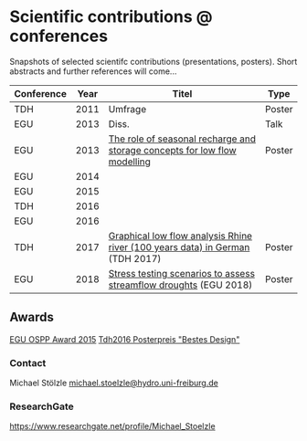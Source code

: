 # Scientific contributions @ conferences
Snapshots of selected scientifc contributions (presentations, posters). Short abstracts and further references will come...


|  Conference |  Year | Titel  |  Type |
|---|---|---|---|
|  TDH | 2011  |  Umfrage |  Poster |
|  EGU |  2013 |  Diss. |  Talk |
|  EGU | 2013  | [The role of seasonal recharge and storage concepts for low flow modelling](/egu2013/readme.md)   | Poster  |
| EGU  | 2014  |   |   |
| EGU  |  2015 |   |   |
| TDH  |  2016 |   |   |
| EGU  |  2016 |   |   |
| TDH  |  2017 |  [Graphical low flow analysis Rhine river (100 years data) in German](/tdh2017/readme.md) (TDH 2017) | Poster  |
|  EGU |  2018 |  [Stress testing scenarios to assess streamflow droughts](/egu2018/readme.md) (EGU 2018) | Poster  |


## Awards
[EGU OSPP Award 2015](https://www.egu.eu/awards-medals/ospp-award/2015/michael-stoelzle/)
[Tdh2016 Posterpreis "Bestes Design"](http://www.dhydrog.de/wp-content/uploads/2017/06/DHG-Aktuell_2017-Nr1.pdf)


### Contact
Michael Stölzle
michael.stoelzle@hydro.uni-freiburg.de

### ResearchGate
https://www.researchgate.net/profile/Michael_Stoelzle
